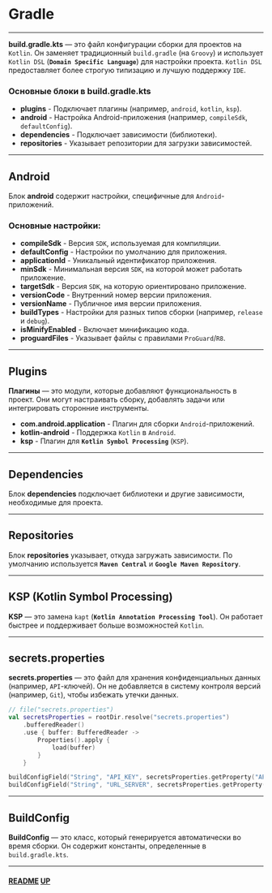 # Gradle
<a name="up"></a>

---

**build.gradle.kts** — это файл конфигурации сборки для проектов на `Kotlin`. 
Он заменяет традиционный `build.gradle` (на `Groovy`) и использует `Kotlin DSL` (**`Domain Specific Language`**) для настройки проекта.
`Kotlin DSL` предоставляет более строгую типизацию и лучшую поддержку `IDE`.

### Основные блоки в build.gradle.kts

- **plugins** - Подключает плагины (например, `android`, `kotlin`, `ksp`).
- **android** - Настройка Android-приложения (например, `compileSdk`, `defaultConfig`).
- **dependencies** - Подключает зависимости (библиотеки).
- **repositories** - Указывает репозитории для загрузки зависимостей.

---

## Android

Блок **android** содержит настройки, специфичные для `Android`-приложений.

### Основные настройки:

- **compileSdk** - Версия `SDK`, используемая для компиляции.
- **defaultConfig** - Настройки по умолчанию для приложения.
- **applicationId** - Уникальный идентификатор приложения.
- **minSdk** - Минимальная версия `SDK`, на которой может работать приложение.
- **targetSdk** - Версия `SDK`, на которую ориентировано приложение.
- **versionCode** - Внутренний номер версии приложения.
- **versionName** - Публичное имя версии приложения.
- **buildTypes** - Настройки для разных типов сборки (например, `release` и `debug`).
- **isMinifyEnabled** - Включает минификацию кода.
- **proguardFiles** - Указывает файлы с правилами `ProGuard`/`R8`.

---

## Plugins

**Плагины** — это модули, которые добавляют функциональность в проект. 
Они могут настраивать сборку, добавлять задачи или интегрировать сторонние инструменты.

- **com.android.application** - Плагин для сборки `Android`-приложений.
- **kotlin-android** - Поддержка `Kotlin` в `Android`.
- **ksp** - Плагин для **`Kotlin Symbol Processing`** (`KSP`).


---

## Dependencies

Блок **dependencies** подключает библиотеки и другие зависимости, необходимые для проекта.

---

## Repositories

Блок **repositories** указывает, откуда загружать зависимости.
По умолчанию используется **`Maven Central`** и **`Google Maven Repository`**.

---

## KSP (Kotlin Symbol Processing)

**KSP** — это замена `kapt` (**`Kotlin Annotation Processing Tool`**). 
Он работает быстрее и поддерживает больше возможностей `Kotlin`.

---

## secrets.properties

**secrets.properties** — это файл для хранения конфиденциальных данных (например, `API`-ключей).
Он не добавляется в систему контроля версий (например, `Git`), чтобы избежать утечки данных.

```kotlin
// file("secrets.properties")
val secretsProperties = rootDir.resolve("secrets.properties")
    .bufferedReader()
    .use { buffer: BufferedReader ->
        Properties().apply {
            load(buffer)
        }
    }

buildConfigField("String", "API_KEY", secretsProperties.getProperty("API_KEY"))
buildConfigField("String", "URL_SERVER", secretsProperties.getProperty("URL_SERVER"))
```

---

## BuildConfig

**BuildConfig** — это класс, который генерируется автоматически во время сборки.
Он содержит константы, определенные в `build.gradle.kts`.

---

#### [README](README.md) [UP](#up)
